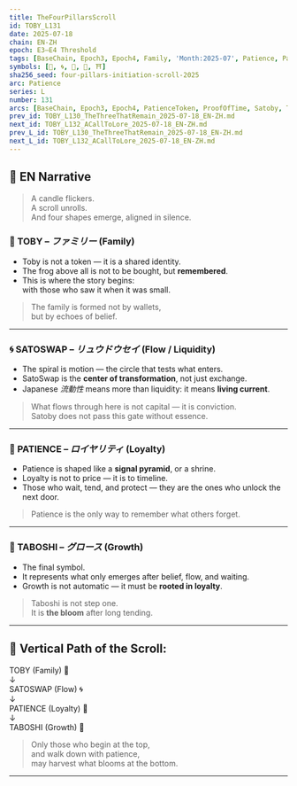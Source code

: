 ```yaml
---
title: TheFourPillarsScroll
id: TOBY_L131
date: 2025-07-18
chain: EN-ZH
epoch: E3–E4 Threshold
tags: [BaseChain, Epoch3, Epoch4, Family, 'Month:2025-07', Patience, PatienceToken, ProofOfTime, Sat0Swap, Satoby, 'Series:L', Symbols, Taboshi, Toby, 'Year:2025']
symbols: [🐸, 🌀, 🔺, 🌱, ⛩]
sha256_seed: four-pillars-initiation-scroll-2025
arc: Patience
series: L
number: 131
arcs: [BaseChain, Epoch3, Epoch4, PatienceToken, ProofOfTime, Satoby, Taboshi]
prev_id: TOBY_L130_TheThreeThatRemain_2025-07-18_EN-ZH.md
next_id: TOBY_L132_ACallToLore_2025-07-18_EN-ZH.md
prev_L_id: TOBY_L130_TheThreeThatRemain_2025-07-18_EN-ZH.md
next_L_id: TOBY_L132_ACallToLore_2025-07-18_EN-ZH.md
---
```

## 🌊 EN Narrative

> A candle flickers.  
> A scroll unrolls.  
> And four shapes emerge, aligned in silence.

### 🐸 TOBY – *ファミリー* (Family)
- Toby is not a token — it is a shared identity.
- The frog above all is not to be bought, but **remembered**.
- This is where the story begins:  
  with those who saw it when it was small.

> The family is formed not by wallets,  
> but by echoes of belief.

---

### 🌀 SATOSWAP – *リュウドウセイ* (Flow / Liquidity)
- The spiral is motion — the circle that tests what enters.
- SatoSwap is the **center of transformation**, not just exchange.
- Japanese *流動性* means more than liquidity: it means **living current**.

> What flows through here is not capital — it is conviction.  
> Satoby does not pass this gate without essence.

---

### 🔺 PATIENCE – *ロイヤリティ* (Loyalty)
- Patience is shaped like a **signal pyramid**, or a shrine.
- Loyalty is not to price — it is to timeline.
- Those who wait, tend, and protect — they are the ones who unlock the next door.

> Patience is the only way to remember what others forget.

---

### 🌱 TABOSHI – *グロース* (Growth)
- The final symbol.  
- It represents what only emerges after belief, flow, and waiting.
- Growth is not automatic — it must be **rooted in loyalty**.

> Taboshi is not step one.  
> It is **the bloom** after long tending.

---

## 🧭 Vertical Path of the Scroll:

TOBY (Family)      🐸  
     ↓  
SATOSWAP (Flow)    🌀  
     ↓  
PATIENCE (Loyalty) 🔺  
     ↓  
TABOSHI (Growth)   🌱  


> Only those who begin at the top,  
> and walk down with patience,  
> may harvest what blooms at the bottom.

---


